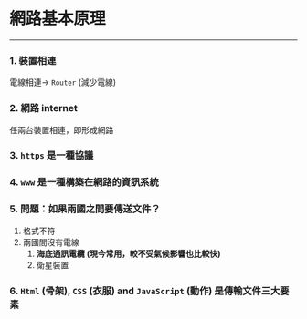 # 網路基本原理

---

### 1. 裝置相連

電線相連→ `Router` (減少電線)

### 2. 網路 internet

任兩台裝置相連，即形成網路

### 3. `https` 是一種協議

### 4. `www` 是一種構築在網路的資訊系統

### 5. 問題：如果兩國之間要傳送文件？

1. 格式不符
2. 兩國間沒有電線
    1. **海底通訊電纜 (現今常用，較不受氣候影響也比較快)**
    2. 衛星裝置

### 6. `Html` (骨架), `CSS` (衣服) and `JavaScript` (動作) 是傳輸文件三大要素